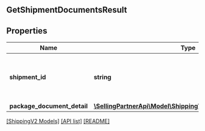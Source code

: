 ## GetShipmentDocumentsResult

## Properties

Name | Type | Description | Notes
------------ | ------------- | ------------- | -------------
**shipment_id** | **string** | The unique shipment identifier provided by a shipping service. |
**package_document_detail** | [**\SellingPartnerApi\Model\ShippingV2\PackageDocumentDetail**](PackageDocumentDetail.md) |  |

[[ShippingV2 Models]](../) [[API list]](../../Api) [[README]](../../../README.md)
